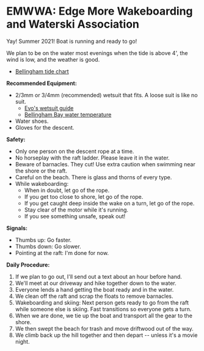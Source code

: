 # EMWWA: Edge More Wakeboarding and Waterski Association

Yay!  Summer 2021!  Boat is running and ready to go!

We plan to be on the water most evenings when the tide is above 4',
the wind is low, and the weather is good.

- [Bellingham tide chart](https://www.tide-forecast.com/locations/Bellingham-Washington/tides/latest)


**Recommended Equipment:**

- 2/3mm or 3/4mm (recommended) wetsuit that fits.  A loose suit is like no suit.
    - [Evo's wetsuit guide](https://www.evo.com/guides/wetsuit-thickness-and-temperature-chart)
    - [Bellingham Bay water temperature](https://www.seatemperature.org/north-america/united-states/bellingham.htm)
- Water shoes.
- Gloves for the descent.


**Safety:**

- Only one person on the descent rope at a time.
- No horseplay with the raft ladder.  Please leave it in the water.
- Beware of barnacles.  They cut!  Use extra caution when swimming near the shore or the raft.
- Careful on the beach.  There is glass and thorns of every type.
- While wakeboarding:
    - When in doubt, let go of the rope.
    - If you get too close to shore, let go of the rope.
    - If you get caught deep inside the wake on a turn, let go of the rope.
    - Stay clear of the motor while it's running.
    - If you see something unsafe, speak out!


**Signals:**

- Thumbs up: Go faster.
- Thumbs down: Go slower.
- Pointing at the raft: I'm done for now.


**Daily Procedure:**

1. If we plan to go out, I'll send out a text about an hour before hand.
2. We'll meet at our driveway and hike together down to the water.
3. Everyone lends a hand getting the boat ready and in the water.
4. We clean off the raft and scrap the floats to remove barnacles.
5. Wakeboarding and skiing: Next person gets ready to go from the raft
   while someone else is skiing.  Fast transitions so everyone gets a turn.
6. When we are done, we tie up the boat and transport all the gear to the shore.
7. We then swept the beach for trash and move driftwood out of the way.
8. We climb back up the hill together and then depart -- unless it's a movie night.

